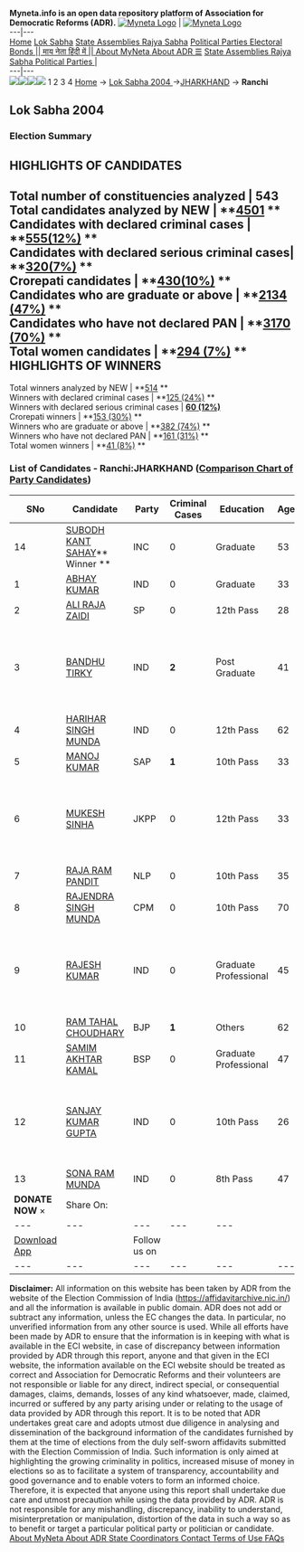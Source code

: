 **Myneta.info is an open data repository platform of Association for Democratic Reforms (ADR).**
[![Myneta Logo](https://www.myneta.info/lib/img/myneta-logo.png)](https://www.myneta.info/) | [![Myneta Logo](https://www.myneta.info/lib/img/adr-logo.png)](https://adrindia.org)  
---|---  
[Home](https://www.myneta.info/) [Lok Sabha](https://www.myneta.info/#ls "Lok Sabha") [ State Assemblies ](https://www.myneta.info/#sa "State Assemblies") [Rajya Sabha](https://www.myneta.info/#rs "Rajya Sabha") [Political Parties ](https://www.myneta.info/party "Political Parties") [ Electoral Bonds ](https://www.myneta.info/electoral_bonds "Electoral Bonds") [ || माय नेता हिंदी में || ](https://translate.google.co.in/translate?prev=hp&hl=en&js=y&u=www.myneta.info&sl=en&tl=hi&history_state0=) [ About MyNeta ](https://adrindia.org/content/about-myneta) [ About ADR ](https://adrindia.org/about-adr/who-we-are) [☰](javascript:void\(0\))
[ State Assemblies ](https://www.myneta.info/#sa "State Assemblies") [ Rajya Sabha ](https://www.myneta.info/#rs "Rajya Sabha") [ Political Parties ](https://www.myneta.info/party "Political Parties")
|   
---|---  
![](https://www.myneta.info/lib/img/banner/banner-1.png)![](https://www.myneta.info/lib/img/banner/banner-2.png)![](https://www.myneta.info/lib/img/banner/banner-3.png)![](https://www.myneta.info/lib/img/banner/banner-4.png)
1  2  3  4 
[Home](https://www.myneta.info/) → [Lok Sabha 2004 ](https://www.myneta.info/loksabha2004/)→[JHARKHAND](https://www.myneta.info/loksabha2004/index.php?action=show_constituencies&state_id=27) → **Ranchi**
### 
## Lok Sabha 2004 
###  Election Summary 
HIGHLIGHTS OF CANDIDATES  
---  
Total number of constituencies analyzed |  543   
Total candidates analyzed by NEW | **[4501](https://www.myneta.info/loksabha2004/index.php?action=summary&subAction=candidates_analyzed&sort=candidate#summary) **  
Candidates with declared criminal cases | **[555(12%)](https://www.myneta.info/loksabha2004/index.php?action=summary&subAction=crime&sort=candidate#summary) **  
Candidates with declared serious criminal cases| **[320(7%)](https://www.myneta.info/loksabha2004/index.php?action=summary&subAction=serious_crime&sort=candidate#summary) **  
Crorepati candidates | **[430(10%)](https://www.myneta.info/loksabha2004/index.php?action=summary&subAction=crorepati&sort=candidate#summary) **  
Candidates who are graduate or above | **[2134 (47%)](https://www.myneta.info/loksabha2004/index.php?action=summary&subAction=education&sort=candidate#summary) **  
Candidates who have not declared PAN | **[3170 (70%)](https://www.myneta.info/loksabha2004/index.php?action=summary&subAction=without_pan&sort=candidate#summary) **  
Total women candidates | **[294 (7%)](https://www.myneta.info/loksabha2004/index.php?action=summary&subAction=women_candidate&sort=candidate#summary) **  
HIGHLIGHTS OF WINNERS  
---  
Total winners analyzed by NEW | **[514](https://www.myneta.info/loksabha2004/index.php?action=summary&subAction=winner_analyzed&sort=candidate#summary) **  
Winners with declared criminal cases | **[125 (24%)](https://www.myneta.info/loksabha2004/index.php?action=summary&subAction=winner_crime&sort=candidate#summary) **  
Winners with declared serious criminal cases | **[60 (12%)](https://www.myneta.info/loksabha2004/index.php?action=summary&subAction=winner_serious_crime&sort=candidate#summary)**  
Crorepati winners | **[153 (30%)](https://www.myneta.info/loksabha2004/index.php?action=summary&subAction=winner_crorepati&sort=candidate#summary) **  
Winners who are graduate or above | **[382 (74%)](https://www.myneta.info/loksabha2004/index.php?action=summary&subAction=winner_education&sort=candidate#summary) **  
Winners who have not declared PAN | **[161 (31%)](https://www.myneta.info/loksabha2004/index.php?action=summary&subAction=winner_without_pan&sort=candidate#summary) **  
Total women winners | **[41 (8%)](https://www.myneta.info/loksabha2004/index.php?action=summary&subAction=winner_women&sort=candidate#summary) **  
### List of Candidates - Ranchi:JHARKHAND ([Comparison Chart of Party Candidates](https://www.myneta.info/loksabha2004/comparisonchart.php?constituency_id=169))
SNo | Candidate| Party| Criminal Cases| Education| Age| Total Assets| Liabilities  
---|---|---|---|---|---|---|---  
14  | [SUBODH KANT SAHAY](https://www.myneta.info/loksabha2004/candidate.php?candidate_id=1614)** Winner ** | INC | 0 | Graduate| 53 | Rs 1,22,91,253 ~ 1 Crore+ | Rs 8,29,561 ~ 8 Lacs+  
1  | [ABHAY KUMAR](https://www.myneta.info/loksabha2004/candidate.php?candidate_id=1628) | IND | 0 | Graduate| 33 | Rs 6,64,900 ~ 6 Lacs+ | Rs 0 ~   
2  | [ALI RAJA ZAIDI](https://www.myneta.info/loksabha2004/candidate.php?candidate_id=1621) | SP | 0 | 12th Pass| 28 | Rs 28,988 ~ 28 Thou+ | Rs 0 ~   
3  | [BANDHU TIRKY](https://www.myneta.info/loksabha2004/candidate.php?candidate_id=1616) | IND | **2** | Post Graduate| 41 | ![](https://myneta.info/image_v2.php?myneta_folder=loksabha2004&candidate_id=1616&col=ta) | ![](https://myneta.info/image_v2.php?myneta_folder=loksabha2004&candidate_id=1616&col=lia)  
4  | [HARIHAR SINGH MUNDA](https://www.myneta.info/loksabha2004/candidate.php?candidate_id=1632) | IND | 0 | 12th Pass| 62 | Rs 1,13,000 ~ 1 Lacs+ | Rs 0 ~   
5  | [MANOJ KUMAR](https://www.myneta.info/loksabha2004/candidate.php?candidate_id=1629) | SAP | **1** | 10th Pass| 33 | Rs 1,50,000 ~ 1 Lacs+ | Rs 20,000 ~ 20 Thou+  
6  | [MUKESH SINHA](https://www.myneta.info/loksabha2004/candidate.php?candidate_id=1631) | JKPP | 0 | 12th Pass| 33 | ![](https://myneta.info/image_v2.php?myneta_folder=loksabha2004&candidate_id=1631&col=ta) | ![](https://myneta.info/image_v2.php?myneta_folder=loksabha2004&candidate_id=1631&col=lia)  
7  | [RAJA RAM PANDIT](https://www.myneta.info/loksabha2004/candidate.php?candidate_id=1626) | NLP | 0 | 10th Pass| 35 | Rs 30,000 ~ 30 Thou+ | Rs 1,00,000 ~ 1 Lacs+  
8  | [RAJENDRA SINGH MUNDA](https://www.myneta.info/loksabha2004/candidate.php?candidate_id=1617) | CPM | 0 | 10th Pass| 70 | Rs 9,41,400 ~ 9 Lacs+ | Rs 1,05,000 ~ 1 Lacs+  
9  | [RAJESH KUMAR](https://www.myneta.info/loksabha2004/candidate.php?candidate_id=1618) | IND | 0 | Graduate Professional| 45 | ![](https://myneta.info/image_v2.php?myneta_folder=loksabha2004&candidate_id=1618&col=ta) | ![](https://myneta.info/image_v2.php?myneta_folder=loksabha2004&candidate_id=1618&col=lia)  
10  | [RAM TAHAL CHOUDHARY](https://www.myneta.info/loksabha2004/candidate.php?candidate_id=1615) | BJP | **1** | Others| 62 | Rs 39,14,970 ~ 39 Lacs+ | Rs 2,19,104 ~ 2 Lacs+  
11  | [SAMIM AKHTAR KAMAL](https://www.myneta.info/loksabha2004/candidate.php?candidate_id=1619) | BSP | 0 | Graduate Professional| 47 | Rs 500 ~ 5 Hund+ | Rs 23,000 ~ 23 Thou+  
12  | [SANJAY KUMAR GUPTA](https://www.myneta.info/loksabha2004/candidate.php?candidate_id=1625) | IND | 0 | 10th Pass| 26 | ![](https://myneta.info/image_v2.php?myneta_folder=loksabha2004&candidate_id=1625&col=ta) | ![](https://myneta.info/image_v2.php?myneta_folder=loksabha2004&candidate_id=1625&col=lia)  
13  | [SONA RAM MUNDA](https://www.myneta.info/loksabha2004/candidate.php?candidate_id=1624) | IND | 0 | 8th Pass| 47 | Rs 4,52,112 ~ 4 Lacs+ | Rs 0 ~   
|  **DONATE NOW** × |  Share On:  | [](https://api.whatsapp.com/send?text=https%3A%2F%2Fmyneta.info%2Fpunjab2022%2Findex.php%3Faction%3Dshow_constituencies%26state_id%3D19) | [](https://www.facebook.com/sharer/sharer.php?u=https%3A%2F%2Fmyneta.info%2Fpunjab2022%2Findex.php%3Faction%3Dshow_constituencies%26state_id%3D19) | [](https://twitter.com/share?url=https%3A%2F%2Fmyneta.info%2Fpunjab2022%2Findex.php%3Faction%3Dshow_constituencies%26state_id%3D19)  
---|---|---|---|---  
| [ Download App ](https://play.google.com/store/apps/details?id=com.webrosoft.myneta1&pcampaignid=pcampaignidMKT-Other-global-all-co-prtnr-py-PartBadge-Mar2515-1) | [](https://play.google.com/store/apps/details?id=com.webrosoft.myneta1&pcampaignid=pcampaignidMKT-Other-global-all-co-prtnr-py-PartBadge-Mar2515-1) |  Follow us on  | [](https://www.facebook.com/adrindia.org/) | [](https://twitter.com/adrspeaks) | [](https://groups.google.com/g/national-election-watch?hl=en&pli=1) | [](https://www.instagram.com/adrspeaks/) | [](https://www.youtube.com/user/adrspeaks) | [](https://sharechat.com/profile/adrspeaks)  
---|---|---|---|---|---|---|---|---  
**Disclaimer:** All information on this website has been taken by ADR from the website of the Election Commission of India (https://affidavitarchive.nic.in/) and all the information is available in public domain. ADR does not add or subtract any information, unless the EC changes the data. In particular, no unverified information from any other source is used. While all efforts have been made by ADR to ensure that the information is in keeping with what is available in the ECI website, in case of discrepancy between information provided by ADR through this report, anyone and that given in the ECI website, the information available on the ECI website should be treated as correct and Association for Democratic Reforms and their volunteers are not responsible or liable for any direct, indirect special, or consequential damages, claims, demands, losses of any kind whatsoever, made, claimed, incurred or suffered by any party arising under or relating to the usage of data provided by ADR through this report. It is to be noted that ADR undertakes great care and adopts utmost due diligence in analysing and dissemination of the background information of the candidates furnished by them at the time of elections from the duly self-sworn affidavits submitted with the Election Commission of India. Such information is only aimed at highlighting the growing criminality in politics, increased misuse of money in elections so as to facilitate a system of transparency, accountability and good governance and to enable voters to form an informed choice. Therefore, it is expected that anyone using this report shall undertake due care and utmost precaution while using the data provided by ADR. ADR is not responsible for any mishandling, discrepancy, inability to understand, misinterpretation or manipulation, distortion of the data in such a way so as to benefit or target a particular political party or politician or candidate. 
[ About MyNeta ](https://adrindia.org/content/about-myneta) [ About ADR ](https://adrindia.org/about-adr/who-we-are) [ State Coordinators ](https://adrindia.org/about-adr/state-coordinators) [ Contact ](https://adrindia.org/contact-us) [ Terms of Use ](https://adrindia.org/content/adr-terms-use) [ FAQs ](https://adrindia.org/content/faqs)
